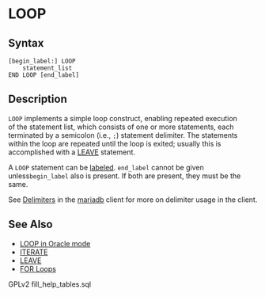 # LOOP

## Syntax

```
[begin_label:] LOOP
    statement_list
END LOOP [end_label]
```

## Description

`LOOP` implements a simple loop construct, enabling repeated execution\
of the statement list, which consists of one or more statements, each\
terminated by a semicolon (i.e., `;`) statement delimiter. The statements\
within the loop are repeated until the loop is exited; usually this is\
accomplished with a [LEAVE](leave.md) statement.

A `LOOP` statement can be [labeled](labels.md). `end_label` cannot be given unless`begin_label` also is present. If both are present, they must be the\
same.

See [Delimiters](../../../clients-and-utilities/mariadb-client/delimiters.md) in the [mariadb](../../../clients-and-utilities/mariadb-client/) client for more on delimiter usage in the client.

## See Also

* [LOOP in Oracle mode](https://app.gitbook.com/s/aEnK0ZXmUbJzqQrTjFyb/comparison/sql_modeoracle)
* [ITERATE](iterate.md)
* [LEAVE](leave.md)
* [FOR Loops](for.md)

GPLv2 fill\_help\_tables.sql
